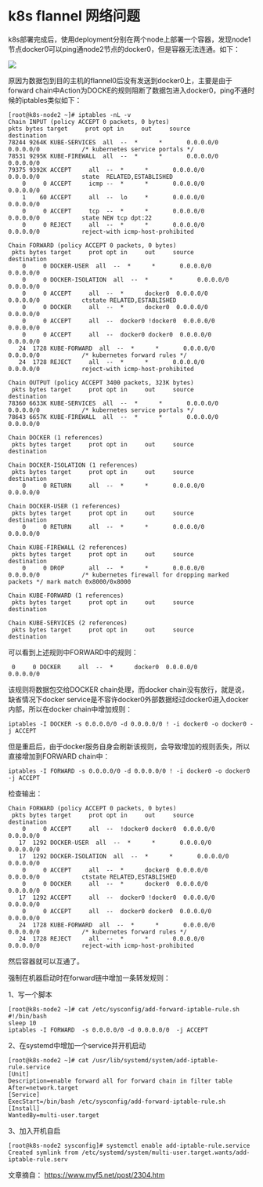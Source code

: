 # k8s flannel 网络问题 #

k8s部署完成后，使用deployment分别在两个node上部署一个容器，发现node1节点docker0可以ping通node2节点的docker0，但是容器无法连通。如下：

![](https://github.com/Hanzhiwei210521/loading/blob/master/image/image009.png)

原因为数据包到目的主机的flannel0后没有发送到docker0上，主要是由于forward chain中Action为DOCKE的规则阻断了数据包进入docker0，ping不通时候的iptables类似如下：

    [root@k8s-node2 ~]# iptables -nL -v
    Chain INPUT (policy ACCEPT 0 packets, 0 bytes)
    pkts bytes target     prot opt in     out     source               destination         
    78244 9264K KUBE-SERVICES  all  --  *      *       0.0.0.0/0            0.0.0.0/0            /* kubernetes service portals */
    78531 9295K KUBE-FIREWALL  all  --  *      *       0.0.0.0/0            0.0.0.0/0           
    79375 9392K ACCEPT     all  --  *      *       0.0.0.0/0            0.0.0.0/0            state  RELATED,ESTABLISHED
        0     0 ACCEPT     icmp --  *      *       0.0.0.0/0            0.0.0.0/0           
        1    60 ACCEPT     all  --  lo     *       0.0.0.0/0            0.0.0.0/0           
        0     0 ACCEPT     tcp  --  *      *       0.0.0.0/0            0.0.0.0/0            state NEW tcp dpt:22
        0     0 REJECT     all  --  *      *       0.0.0.0/0            0.0.0.0/0            reject-with icmp-host-prohibited

    Chain FORWARD (policy ACCEPT 0 packets, 0 bytes)
     pkts bytes target     prot opt in     out     source               destination         
        0     0 DOCKER-USER  all  --  *      *       0.0.0.0/0            0.0.0.0/0           
        0     0 DOCKER-ISOLATION  all  --  *      *       0.0.0.0/0            0.0.0.0/0           
        0     0 ACCEPT     all  --  *      docker0  0.0.0.0/0            0.0.0.0/0            ctstate RELATED,ESTABLISHED
        0     0 DOCKER     all  --  *      docker0  0.0.0.0/0            0.0.0.0/0           
        0     0 ACCEPT     all  --  docker0 !docker0  0.0.0.0/0            0.0.0.0/0           
        0     0 ACCEPT     all  --  docker0 docker0  0.0.0.0/0            0.0.0.0/0           
       24  1728 KUBE-FORWARD  all  --  *      *       0.0.0.0/0            0.0.0.0/0            /* kubernetes forward rules */
       24  1728 REJECT     all  --  *      *       0.0.0.0/0            0.0.0.0/0            reject-with icmp-host-prohibited

    Chain OUTPUT (policy ACCEPT 3400 packets, 323K bytes)
     pkts bytes target     prot opt in     out     source               destination         
    78360 6633K KUBE-SERVICES  all  --  *      *       0.0.0.0/0            0.0.0.0/0            /* kubernetes service portals */
    78643 6657K KUBE-FIREWALL  all  --  *      *       0.0.0.0/0            0.0.0.0/0           

    Chain DOCKER (1 references)
     pkts bytes target     prot opt in     out     source               destination         

    Chain DOCKER-ISOLATION (1 references)
     pkts bytes target     prot opt in     out     source               destination         
        0     0 RETURN     all  --  *      *       0.0.0.0/0            0.0.0.0/0           

    Chain DOCKER-USER (1 references)
     pkts bytes target     prot opt in     out     source               destination         
        0     0 RETURN     all  --  *      *       0.0.0.0/0            0.0.0.0/0           

    Chain KUBE-FIREWALL (2 references)
     pkts bytes target     prot opt in     out     source               destination         
        0     0 DROP       all  --  *      *       0.0.0.0/0            0.0.0.0/0            /* kubernetes firewall for dropping marked packets */ mark match 0x8000/0x8000

    Chain KUBE-FORWARD (1 references)
     pkts bytes target     prot opt in     out     source               destination         

    Chain KUBE-SERVICES (2 references)
     pkts bytes target     prot opt in     out     source               destination
可以看到上述规则中FORWARD中的规则：

     0     0 DOCKER     all  --  *      docker0  0.0.0.0/0            0.0.0.0/0   
该规则将数据包交给DOCKER chain处理，而docker chain没有放行，就是说，缺省情况下docker service是不容许docker0外部数据经过docker0进入docker内部，所以在docker chain中增加规则：

    iptables -I DOCKER -s 0.0.0.0/0 -d 0.0.0.0/0 ! -i docker0 -o docker0 -j ACCEPT
但是重启后，由于docker服务自身会刷新该规则，会导致增加的规则丢失，所以直接增加到FORWARD chain中：

    iptables -I FORWARD -s 0.0.0.0/0 -d 0.0.0.0/0 ! -i docker0 -o docker0 -j ACCEPT
检查输出：

    Chain FORWARD (policy ACCEPT 0 packets, 0 bytes)
     pkts bytes target     prot opt in     out     source               destination         
        0     0 ACCEPT     all  --  !docker0 docker0  0.0.0.0/0            0.0.0.0/0           
       17  1292 DOCKER-USER  all  --  *      *       0.0.0.0/0            0.0.0.0/0           
       17  1292 DOCKER-ISOLATION  all  --  *      *       0.0.0.0/0            0.0.0.0/0           
        0     0 ACCEPT     all  --  *      docker0  0.0.0.0/0            0.0.0.0/0            ctstate RELATED,ESTABLISHED
        0     0 DOCKER     all  --  *      docker0  0.0.0.0/0            0.0.0.0/0           
       17  1292 ACCEPT     all  --  docker0 !docker0  0.0.0.0/0            0.0.0.0/0           
        0     0 ACCEPT     all  --  docker0 docker0  0.0.0.0/0            0.0.0.0/0           
       24  1728 KUBE-FORWARD  all  --  *      *       0.0.0.0/0            0.0.0.0/0            /* kubernetes forward rules */
       24  1728 REJECT     all  --  *      *       0.0.0.0/0            0.0.0.0/0            reject-with icmp-host-prohibited
然后容器就可以互通了。

强制在机器启动时在forward链中增加一条转发规则：

1、写一个脚本
    
    [root@k8s-node2 ~]# cat /etc/sysconfig/add-forward-iptable-rule.sh 
    #!/bin/bash
    sleep 10
    iptables -I FORWARD  -s 0.0.0.0/0 -d 0.0.0.0/0  -j ACCEPT
2、在systemd中增加一个service并开机启动

    [root@k8s-node2 ~]# cat /usr/lib/systemd/system/add-iptable-rule.service 
    [Unit]
    Description=enable forward all for forward chain in filter table
    After=network.target
    [Service]
    ExecStart=/bin/bash /etc/sysconfig/add-forward-iptable-rule.sh
    [Install]
    WantedBy=multi-user.target
3、加入开机自启

    [root@k8s-node2 sysconfig]# systemctl enable add-iptable-rule.service 
    Created symlink from /etc/systemd/system/multi-user.target.wants/add-iptable-rule.serv

文章摘自： <https://www.myf5.net/post/2304.htm>